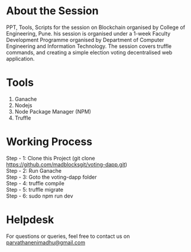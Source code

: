 # About the Session
PPT, Tools, Scripts for the session on Blockchain organised by College of Engineering, Pune. his session is organised under a 1-week Faculty Development Programme organised by Department of Computer Engineering and Information Technology. The session covers truffle commands, and creating a simple election voting decentralised web application.

# Tools
1. Ganache
2. Nodejs
3. Node Package Manager (NPM)
4. Truffle 

# Working Process
Step - 1: Clone this Project (git clone https://github.com/madblocksgit/voting-dapp.git) <br/>
Step - 2: Run Ganache <br/>
Step - 3: Goto the voting-dapp folder <br/>
Step - 4: truffle compile <br/>
Step - 5: truffle migrate <br/>
Step - 6: sudo npm run dev <br/>

# Helpdesk
For questions or queries, feel free to contact us on parvathanenimadhu@gmail.com
